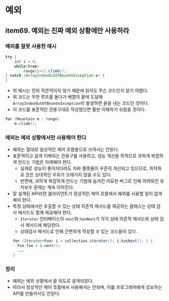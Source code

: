# 예외
## item69. 예외는 진짜 예외 상황에만 사용하라
### 예외를 잘못 사용한 예시
```java
try {
    int i = 0;
    while(true)
        range[i++].climb();
} catch (ArrayIndexOutOfBoundsException e) {
}
```
* 위 예시는 전혀 직관적이지 않기 때문에 읽어도 무슨 코드인지 알기 어렵다.
* 위 코드는 무한 루프를 돌다가 배열의 끝에 도달해 `ArrayIndexOutOfBoundsException`이 발생하면 끝을 내는 코드인 것이다.
* 이 코드를 표준적인 관용구대로 작성했으면 훨씬 이해하기 쉬웠을 것이다.
```java
for (Mountain m : range)
    m.climb();
```
### 예외는 예외 상황에서만 사용해야 한다
* 예외는 절대로 일상적인 제어 흐름용으로 쓰여서는 안된다.
* 표준적이고 쉽게 이해되는 관용구를 사용하고, 성능 개선을 목적으로 과하게 복잡하게 만드는 기법은 자제해야 한다.
  * 실제로 성능이 좋아지더라도 자바 플랫폼이 꾸준히 개선되고 있으므로, 최적화로 얻은 상대적인 우위가 오래가지 않을 수도 있다.
  * 반면에, 과하게 복잡하게 만드는 기법에 숨겨진 미묘한 버그로 인해 어려워진 유지보수 문제는 계속 이어진다.
* 잘 설계된 API라면 클라이언트가 정상적인 제어 흐름에서 예외를 사용할 일이 없게 해야 한다.
* 특정 상태에서만 호출할 수 있는 상태 의존적 메서드를 제공하는 클래스는 상태 검사 메서드도 함께 제공해야 한다.
  * `Iterator` 인터페이스의 `next`와 `hasNext`가 각각 상태 의존적 메서드와 상태 검사 메서드에 해당한다.
  * 상태검사 메서드로 인해 간편하게 작성할 수 있는 코드들이 있다.
  ```java
  for (Iterator<Foo> i = collection.iterator(); i.hasNext(); ) {
    Foo foo = i.next();
    ...
  }
  ```

### 정리
* 예외는 예외 상황에서 쓸 의도로 설계되었다.
* 따라서 정상적인 제어 흐름에서 사용해서는 안되며, 이를 프로그래머에게 강요하는 API를 만들어서도 안된다.
